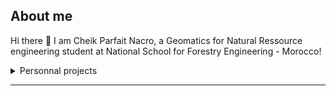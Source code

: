 ## About me
Hi there 👋
I am Cheik Parfait Nacro, a Geomatics for Natural Ressource engineering student at National School for Forestry Engineering - Morocco!
<details>
<summary>Personnal projects</summary>

| Projects | Technologies used |
|:-------:|-------|
|A web application to manage wildfire in Forest sectors|Django, HTML5, CSS3, Javascript, PostgreSQL|
|[A webGIS application for RIF-forests wildfire data analysis](https://github.com/cheik2000/ProjetApplicationSIGWEB.git)|GeoDjango, HTML, CSS, Leaflet, plotly, PostGIS|

</details>

---

<!-- TO DO: add more details about me later -->
